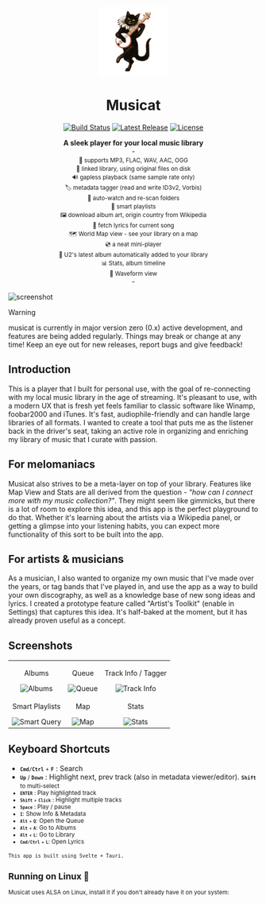 <p align="center">
  <img height="140" src="src-tauri/icons/Square310x310Logo.png">
</p>
<h1 align="center">Musicat</h1>

<p align="center">
  <a href="https://github.com/basharovV/musicat/actions"><img alt="Build Status" src="https://img.shields.io/github/actions/workflow/status/basharovV/musicat/build.yml?branch=main"></a>
  <a href="https://github.com/basharovV/musicat/releases"><img alt="Latest Release" src="https://img.shields.io/github/v/release/basharovV/musicat"></a>
  <a href="https://github.com/basharovV/musicat/blob/main/LICENSE"><img alt="License" src="https://img.shields.io/github/license/basharovV/musicat"></a>
</p>

<p align="center">
<b>A sleek player for your local music library</b>
<br/>
-
<br/>
<small>🎵 supports MP3, FLAC, WAV, AAC, OGG</small>
<br/>
<small>🔗 linked library, using original files on disk</small>
<br/>
<small>🔊 gapless playback (same sample rate only)</small>
<br/>
<small>🏷 metadata tagger (read and write ID3v2, Vorbis)</small>
<br/>
<small>👀 auto-watch and re-scan folders</small>
<br/>
<small>🧠 smart playlists</small>
<br/>
<small>🖼 download album art, origin country from Wikipedia
</small>
<br/>
<small>🎤 fetch lyrics for current song
</small>
<br/>
<small>🗺 World Map view - see your library on a map
</small>
<br/>
<small>💿 a neat mini-player
</small>
<br/>
<small>🎸 U2's latest album automatically added to your library
</small>
<br/>
<small>📊 Stats, album timeline
</small>
<br/>
<small>🌊 Waveform view
</small>
<br/>
  -
</p>

![screenshot](docs/musicat-aug-2024-promo.webp)

> [!WARNING]
> musicat is currently in major version zero (0.x) active development, and features are being added regularly. Things may break or change at any time! Keep an eye out for new releases, report bugs and give feedback!

## Introduction

This is a player that I built for personal use, with the goal of re-connecting with my local music library in the age of streaming. It's pleasant to use, with a modern UX that is fresh yet feels familiar to classic software like Winamp, foobar2000 and iTunes. It's fast, audiophile-friendly and can handle large libraries of all formats. I wanted to create a tool that puts me as the listener back in the driver's seat, taking an active role in organizing and enriching my library of music that I curate with passion.

## For melomaniacs

Musicat also strives to be a meta-layer on top of your library. Features like Map View and Stats are all derived from the question - _"how can I connect more with my music collection?"_. They might seem like gimmicks, but there is a lot of room to explore this idea, and this app is the perfect playground to do that. Whether it's learning about the artists via a Wikipedia panel, or getting a glimpse into your listening habits, you can expect more functionality of this sort to be built into the app.

## For artists & musicians

As a musician, I also wanted to organize my own music that I've made over the years, or tag bands that I've played in, and use the app as a way to build your own discography, as well as a knowledge base of new song ideas and lyrics. I created a prototype feature called "Artist's Toolkit" (enable in Settings) that captures this idea. It's half-baked at the moment, but it has already proven useful as a concept.

## Screenshots

<table>
  <tr>
    <td align="center"><p>Albums</p><img src="docs/albums.webp" width="320" alt="Albums"></td>
    <td align="center"><p>Queue</p><img src="docs/queue.jpg" width="320" alt="Queue"></td>
    <td align="center"><p>Track Info / Tagger</p><img src="docs/track-info.webp" width="320" alt="Track Info"></td>
  </tr>
  <tr>
    <td align="center"><p>Smart Playlists</p><img src="docs/smart-query.webp" width="320" alt="Smart Query"></td>
    <td align="center"><p>Map</p><img src="docs/map.jpg" width="320" alt="Map"></td>
    <td align="center"><p>Stats</p><img src="docs/stats.jpg" width="320" alt="Stats"></td>
  </tr>
</table>

## Keyboard Shortcuts

- <small><kbd>**`Cmd/Ctrl`**</kbd> + <kbd>**`F`**</kbd></small> : Search
- <small><kbd>**`Up`**</kbd> / <kbd>**`Down`**</kbd></small> : Highlight next, prev track (also in metadata viewer/editor). <small><kbd>**`Shift`**</kbd> to multi-select
- <small><kbd>**`ENTER`**</kbd></small> : Play highlighted track
- <small><kbd>**`Shift`**</kbd> + <kbd>**`Click`**</kbd></small> : Highlight multiple tracks
- <small><kbd>**`Space`**</kbd></small> : Play / pause
- <small><kbd>**`I`**</kbd></small>: Show Info & Metadata
- <small><kbd>**`Alt`**</kbd> + <kbd>**`Q`**</kbd></small>: Open the Queue
- <small><kbd>**`Alt`**</kbd> + <kbd>**`A`**</kbd></small>: Go to Albums
- <small><kbd>**`Alt`**</kbd> + <kbd>**`L`**</kbd></small>: Go to Library
- <small><kbd>**`Cmd/Ctrl`**</kbd> + <kbd>**`L`**</kbd></small>: Open Lyrics

`This app is built using Svelte + Tauri.`

## Running on Linux 🐧

Musicat uses ALSA on Linux, install it if you don't already have it on your system:
